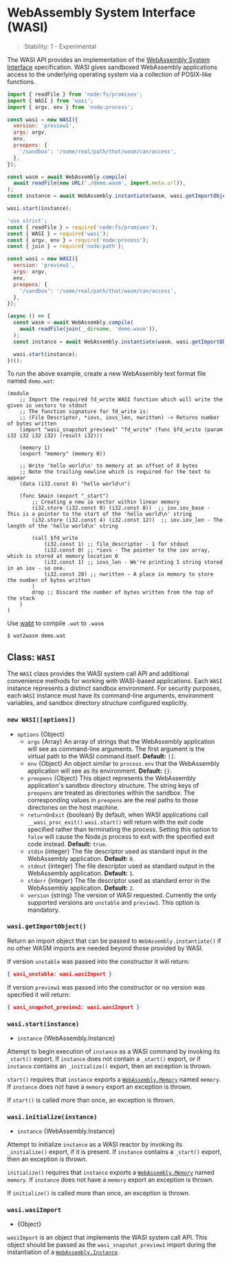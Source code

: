 # WebAssembly System Interface (WASI)

<!--introduced_in=v12.16.0-->

> Stability: 1 - Experimental

<!-- source_link=lib/wasi.js -->

The WASI API provides an implementation of the [WebAssembly System Interface][]
specification. WASI gives sandboxed WebAssembly applications access to the
underlying operating system via a collection of POSIX-like functions.

```mjs
import { readFile } from 'node:fs/promises';
import { WASI } from 'wasi';
import { argv, env } from 'node:process';

const wasi = new WASI({
  version: 'preview1',
  args: argv,
  env,
  preopens: {
    '/sandbox': '/some/real/path/that/wasm/can/access',
  },
});

const wasm = await WebAssembly.compile(
  await readFile(new URL('./demo.wasm', import.meta.url)),
);
const instance = await WebAssembly.instantiate(wasm, wasi.getImportObject());

wasi.start(instance);
```

```cjs
'use strict';
const { readFile } = require('node:fs/promises');
const { WASI } = require('wasi');
const { argv, env } = require('node:process');
const { join } = require('node:path');

const wasi = new WASI({
  version: 'preview1',
  args: argv,
  env,
  preopens: {
    '/sandbox': '/some/real/path/that/wasm/can/access',
  },
});

(async () => {
  const wasm = await WebAssembly.compile(
    await readFile(join(__dirname, 'demo.wasm')),
  );
  const instance = await WebAssembly.instantiate(wasm, wasi.getImportObject());

  wasi.start(instance);
})();
```

To run the above example, create a new WebAssembly text format file named
`demo.wat`:

```text
(module
    ;; Import the required fd_write WASI function which will write the given io vectors to stdout
    ;; The function signature for fd_write is:
    ;; (File Descriptor, *iovs, iovs_len, nwritten) -> Returns number of bytes written
    (import "wasi_snapshot_preview1" "fd_write" (func $fd_write (param i32 i32 i32 i32) (result i32)))

    (memory 1)
    (export "memory" (memory 0))

    ;; Write 'hello world\n' to memory at an offset of 8 bytes
    ;; Note the trailing newline which is required for the text to appear
    (data (i32.const 8) "hello world\n")

    (func $main (export "_start")
        ;; Creating a new io vector within linear memory
        (i32.store (i32.const 0) (i32.const 8))  ;; iov.iov_base - This is a pointer to the start of the 'hello world\n' string
        (i32.store (i32.const 4) (i32.const 12))  ;; iov.iov_len - The length of the 'hello world\n' string

        (call $fd_write
            (i32.const 1) ;; file_descriptor - 1 for stdout
            (i32.const 0) ;; *iovs - The pointer to the iov array, which is stored at memory location 0
            (i32.const 1) ;; iovs_len - We're printing 1 string stored in an iov - so one.
            (i32.const 20) ;; nwritten - A place in memory to store the number of bytes written
        )
        drop ;; Discard the number of bytes written from the top of the stack
    )
)
```

Use [wabt](https://github.com/WebAssembly/wabt) to compile `.wat` to `.wasm`

```console
$ wat2wasm demo.wat
```

## Class: `WASI`

<!-- YAML
added:
 - v13.3.0
 - v12.16.0
-->

The `WASI` class provides the WASI system call API and additional convenience
methods for working with WASI-based applications. Each `WASI` instance
represents a distinct sandbox environment. For security purposes, each `WASI`
instance must have its command-line arguments, environment variables, and
sandbox directory structure configured explicitly.

### `new WASI([options])`

<!-- YAML
added:
 - v13.3.0
 - v12.16.0
changes:
 - version: REPLACEME
   pr-url: https://github.com/nodejs/node/pull/47390
   description: default value of returnOnExit changed to true.
 - version: v20.0.0
   pr-url: https://github.com/nodejs/node/pull/47391
   description: The version option is now required and has no default value.
 - version: v19.8.0
   pr-url: https://github.com/nodejs/node/pull/46469
   description: version field added to options.
-->

* `options` {Object}
  * `args` {Array} An array of strings that the WebAssembly application will
    see as command-line arguments. The first argument is the virtual path to the
    WASI command itself. **Default:** `[]`.
  * `env` {Object} An object similar to `process.env` that the WebAssembly
    application will see as its environment. **Default:** `{}`.
  * `preopens` {Object} This object represents the WebAssembly application's
    sandbox directory structure. The string keys of `preopens` are treated as
    directories within the sandbox. The corresponding values in `preopens` are
    the real paths to those directories on the host machine.
  * `returnOnExit` {boolean} By default, when WASI applications call
    `__wasi_proc_exit()`  `wasi.start()` will return with the exit code
    specified rather than terminating the process. Setting this option to
    `false` will cause the Node.js process to exit with the specified
    exit code instead.  **Default:** `true`.
  * `stdin` {integer} The file descriptor used as standard input in the
    WebAssembly application. **Default:** `0`.
  * `stdout` {integer} The file descriptor used as standard output in the
    WebAssembly application. **Default:** `1`.
  * `stderr` {integer} The file descriptor used as standard error in the
    WebAssembly application. **Default:** `2`.
  * `version` {string} The version of WASI requested. Currently the only
    supported versions are `unstable` and `preview1`. This option is
    mandatory.

### `wasi.getImportObject()`

<!-- YAML
added: v19.8.0
-->

Return an import object that can be passed to `WebAssembly.instantiate()` if
no other WASM imports are needed beyond those provided by WASI.

If version `unstable` was passed into the constructor it will return:

```json
{ wasi_unstable: wasi.wasiImport }
```

If version `preview1` was passed into the constructor or no version was
specified it will return:

```json
{ wasi_snapshot_preview1: wasi.wasiImport }
```

### `wasi.start(instance)`

<!-- YAML
added:
 - v13.3.0
 - v12.16.0
-->

* `instance` {WebAssembly.Instance}

Attempt to begin execution of `instance` as a WASI command by invoking its
`_start()` export. If `instance` does not contain a `_start()` export, or if
`instance` contains an `_initialize()` export, then an exception is thrown.

`start()` requires that `instance` exports a [`WebAssembly.Memory`][] named
`memory`. If `instance` does not have a `memory` export an exception is thrown.

If `start()` is called more than once, an exception is thrown.

### `wasi.initialize(instance)`

<!-- YAML
added:
 - v14.6.0
 - v12.19.0
-->

* `instance` {WebAssembly.Instance}

Attempt to initialize `instance` as a WASI reactor by invoking its
`_initialize()` export, if it is present. If `instance` contains a `_start()`
export, then an exception is thrown.

`initialize()` requires that `instance` exports a [`WebAssembly.Memory`][] named
`memory`. If `instance` does not have a `memory` export an exception is thrown.

If `initialize()` is called more than once, an exception is thrown.

### `wasi.wasiImport`

<!-- YAML
added:
 - v13.3.0
 - v12.16.0
-->

* {Object}

`wasiImport` is an object that implements the WASI system call API. This object
should be passed as the `wasi_snapshot_preview1` import during the instantiation
of a [`WebAssembly.Instance`][].

[WebAssembly System Interface]: https://wasi.dev/
[`WebAssembly.Instance`]: https://developer.mozilla.org/en-US/docs/Web/JavaScript/Reference/Global_Objects/WebAssembly/Instance
[`WebAssembly.Memory`]: https://developer.mozilla.org/en-US/docs/Web/JavaScript/Reference/Global_Objects/WebAssembly/Memory
